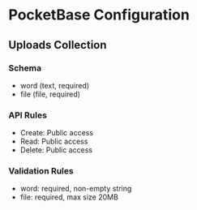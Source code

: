 # PocketBase Configuration

## Uploads Collection

### Schema

- word (text, required)
- file (file, required)

### API Rules

- Create: Public access
- Read: Public access
- Delete: Public access

### Validation Rules

- word: required, non-empty string
- file: required, max size 20MB
